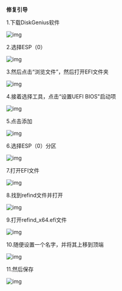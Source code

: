 **修复引导**

1.下载DiskGenius软件

![img](./assets/clip_image002-1712304142023-1.gif)

2.选择ESP（0）

![img](./assets/clip_image004-1712304142024-2.gif)

3.然后点击“浏览文件”，然后打开EFI文件夹

![img](./assets/clip_image006-1712304142024-3.gif)

4.接着选择工具，点击“设置UEFI BIOS"启动项

![img](./assets/clip_image008-1712304142024-4.gif)

5.点击添加

![img](./assets/clip_image010-1712304142024-5.gif)

6.选择ESP（0）分区

![img](./assets/clip_image012-1712304142024-6.gif)

7.打开EFI文件

![img](./assets/clip_image014-1712304142024-7.gif)

8.找到refind文件并打开

![img](./assets/clip_image016.gif)

9.打开refind_x64.efi文件

![img](./assets/clip_image018.gif)

10.随便设置一个名字，并将其上移到顶端

![img](./assets/clip_image020-1712304142024-8.gif)

11.然后保存

![img](./assets/clip_image022.gif)
